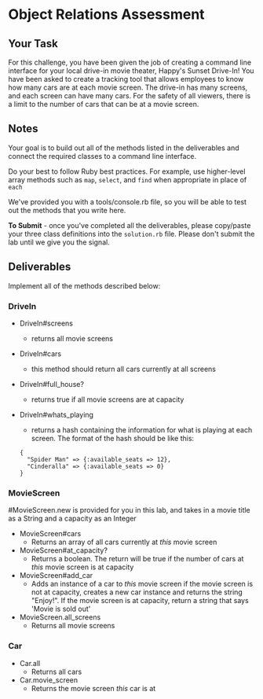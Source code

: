 # Object Relations Assessment

## Your Task

For this challenge, you have been given the job of creating a command line interface for your local drive-in movie theater, Happy's Sunset Drive-In! You have been asked to create a tracking tool that allows employees to know how many cars are at each movie screen.  The drive-in has many screens, and each screen can have many cars.  For the safety of all viewers, there is a limit to the number of cars that can be at a movie screen.  

## Notes

Your goal is to build out all of the methods listed in the deliverables and connect the required classes to a command line interface.

Do your best to follow Ruby best practices. For example, use higher-level array methods such as `map`, `select`, and `find` when appropriate in place of `each`

We've provided you with a tools/console.rb file, so you will be able to test out the methods that you write here.

**To Submit** - once you've completed all the deliverables, please copy/paste your three class definitions into the `solution.rb` file. Please don't submit the lab until we give you the signal.

## Deliverables

Implement all of the methods described below:

### DriveIn

+ DriveIn#screens
  + returns all movie screens
+ DriveIn#cars
  + this method should return all cars currently at all screens
+ DriveIn#full_house?
  + returns true if all movie screens are at capacity
+ DriveIn#whats_playing
  + returns a hash containing the information for what is playing at each screen. The format of the hash should be like this:
  
  ```
  {
    "Spider Man" => {:available_seats => 12},
    "Cinderalla" => {:available_seats => 0}
  }
  ```

### MovieScreen
#MovieScreen.new is provided for you in this lab, and takes in a movie title as a String and a capacity as an Integer

+ MovieScreen#cars
  + Returns an array of all cars currently at _this_ movie screen
+ MovieScreen#at_capacity?
  + Returns a boolean.  The return will be true if the number of cars at _this_ movie screen is at capacity
+ MovieScreen#add_car
  + Adds an instance of a car to _this_ movie screen if the movie screen is not at capacity, creates a new car instance and returns the string "Enjoy!".  If the movie screen is at capacity, return a string that says 'Movie is sold out'
+ MovieScreen.all_screens
  + Returns all movie screens

### Car

+ Car.all
  + Returns all cars
+ Car.movie_screen
  + Returns the movie screen _this_ car is at
